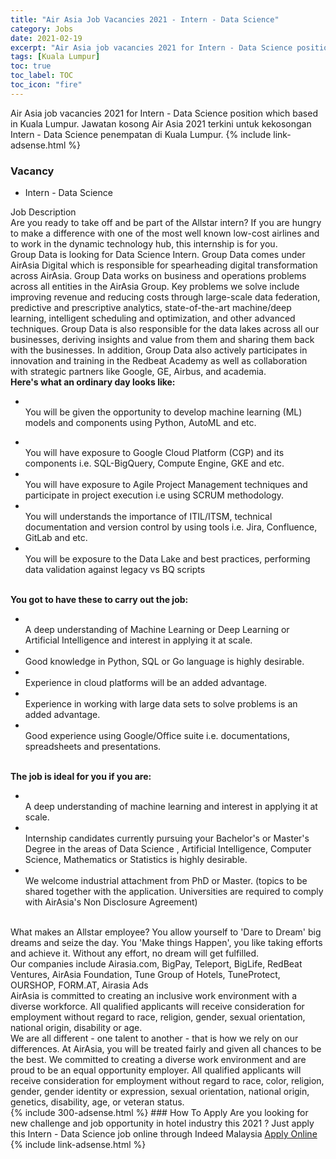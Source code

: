 ```yaml
---
title: "Air Asia Job Vacancies 2021 - Intern - Data Science" 
category: Jobs 
date: 2021-02-19 
excerpt: "Air Asia job vacancies 2021 for Intern - Data Science position which based in Kuala Lumpur. Jawatan kosong Air Asia 2021 terkini untuk kekosongan Intern - Data Science penempatan di Kuala Lumpur" 
tags: [Kuala Lumpur] 
toc: true 
toc_label: TOC 
toc_icon: "fire" 
--- 
```


Air Asia job vacancies 2021 for Intern - Data Science position which based in Kuala Lumpur. Jawatan kosong Air Asia 2021 terkini untuk kekosongan Intern - Data Science penempatan di Kuala Lumpur. 
{% include link-adsense.html %} 
### Vacancy 
- Intern - Data Science 
<div><div>Job Description<br>
Are you ready to take off and be part of the Allstar intern? If you are hungry to make a difference with one of the most well known low-cost airlines and to work in the dynamic technology hub, this internship is for you.<br>
Group Data is looking for Data Science Intern. Group Data comes under AirAsia Digital which is responsible for spearheading digital transformation across AirAsia. Group Data works on business and operations problems across all entities in the AirAsia Group. Key problems we solve include improving revenue and reducing costs through large-scale data federation, predictive and prescriptive analytics, state-of-the-art machine/deep learning, intelligent scheduling and optimization, and other advanced techniques. Group Data is also responsible for the data lakes across all our businesses, deriving insights and value from them and sharing them back with the businesses. In addition, Group Data also actively participates in innovation and training in the Redbeat Academy as well as collaboration with strategic partners like Google, GE, Airbus, and academia.<br>
<b>Here's what an ordinary day looks like:</b><ul><li><br>
You will be given the opportunity to develop machine learning (ML) models and components using Python, AutoML and etc.</li></ul><ul><li><br>
You will have exposure to Google Cloud Platform (CGP) and its components i.e. SQL-BigQuery, Compute Engine, GKE and etc.</li><li><br>
You will have exposure to Agile Project Management techniques and participate in project execution i.e using SCRUM methodology.</li><li><br>
You will understands the importance of ITIL/ITSM, technical documentation and version control by using tools i.e. Jira, Confluence, GitLab and etc.</li><li><br>
You will be exposure to the Data Lake and best practices, performing data validation against legacy vs BQ scripts</li></ul><br>
<b>
You got to have these to carry out the job:</b><ul><li><br>
A deep understanding of Machine Learning or Deep Learning or Artificial Intelligence and interest in applying it at scale.</li><li><br>
Good knowledge in Python, SQL or Go language is highly desirable.</li><li><br>
Experience in cloud platforms will be an added advantage.</li><li><br>
Experience in working with large data sets to solve problems is an added advantage.</li><li><br>
Good experience using Google/Office suite i.e. documentations, spreadsheets and presentations.</li></ul><br>
<b>
The job is ideal for you if you are:</b><ul><li><br>
A deep understanding of machine learning and interest in applying it at scale.</li><li><br>
Internship candidates currently pursuing your Bachelor's or Master's Degree in the areas of Data Science , Artificial Intelligence, Computer Science, Mathematics or Statistics is highly desirable.</li><li><br>
We welcome industrial attachment from PhD or Master. (topics to be shared together with the application. Universities are required to comply with AirAsia's Non Disclosure Agreement)</li></ul><br>
What makes an Allstar employee? You allow yourself to 'Dare to Dream' big dreams and seize the day. You 'Make things Happen', you like taking efforts and achieve it. Without any effort, no dream will get fulfilled.<br>
Our companies include Airasia.com, BigPay, Teleport, BigLife, RedBeat Ventures, AirAsia Foundation, Tune Group of Hotels, TuneProtect, OURSHOP, FORM.AT, Airasia Ads<br>
AirAsia is committed to creating an inclusive work environment with a diverse workforce. All qualified applicants will receive consideration for employment without regard to race, religion, gender, sexual orientation, national origin, disability or age.<br>
We are all different - one talent to another - that is how we rely on our differences. At AirAsia, you will be treated fairly and given all chances to be the best. We committed to creating a diverse work environment and are proud to be an equal opportunity employer. All qualified applicants will receive consideration for employment without regard to race, color, religion, gender, gender identity or expression, sexual orientation, national origin, genetics, disability, age, or veteran status.</div></div> 
{% include 300-adsense.html %} 
### How To Apply 
Are you looking for new challenge and job opportunity in hotel industry this 2021 ?
Just apply this Intern - Data Science job online through Indeed Malaysia 
<a href="https://malaysia.indeed.com/viewjob?jk=4de9d81ea74efa45" class="btn btn--info" target="_blank" rel="nofollow noopenner">Apply Online</a> 
{% include link-adsense.html %} 